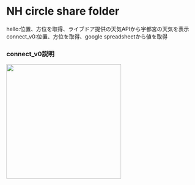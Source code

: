 # NH circle share folder
hello:位置、方位を取得、ライブドア提供の天気APIから宇都宮の天気を表示
connect_v0:位置、方位を取得、google spreadsheetから値を取得

### connect_v0説明
<img src="" width="300">
